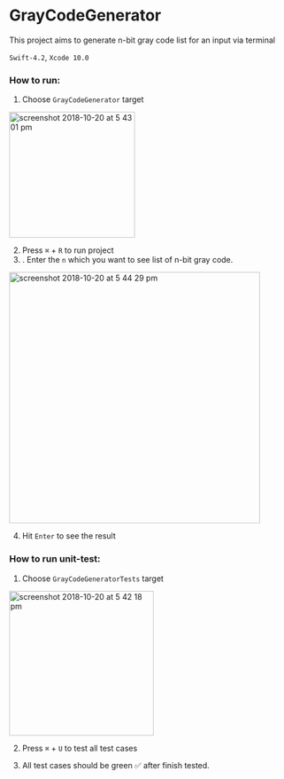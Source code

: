 # GrayCodeGenerator

This project aims to generate n-bit gray code list for an input via terminal

`Swift-4.2`, `Xcode 10.0`

### How to run:
1. Choose `GrayCodeGenerator` target
<img width="227" alt="screenshot 2018-10-20 at 5 43 01 pm" src="https://user-images.githubusercontent.com/6329656/47254673-b06ac800-d48f-11e8-8745-5d0708f0c562.png">

2. Press `⌘` + `R` to run project
3. . Enter the `n` which you want to see list of n-bit gray code.
<img width="453" alt="screenshot 2018-10-20 at 5 44 29 pm" src="https://user-images.githubusercontent.com/6329656/47254686-d001f080-d48f-11e8-8e57-636f40f780da.png">

4. Hit `Enter` to see the result


### How to run unit-test:
1. Choose `GrayCodeGeneratorTests` target
<img width="261" alt="screenshot 2018-10-20 at 5 42 18 pm" src="https://user-images.githubusercontent.com/6329656/47254658-83b6b080-d48f-11e8-915f-e0c8c7a3afef.png">

2. Press `⌘` + `U` to test all test cases

3. All test cases should be green ✅ after finish tested.